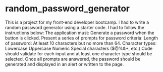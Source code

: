 # random_password_generator
This is a project for my front-end developer bootcamp.
I had to write a random password generator using a starter code.
I had to follow the instructions below:
The application must:
Generate a password when the button is clicked.
Present a series of prompts for password criteria:
Length of password:
At least 10 characters but no more than 64.
Character types:
Lowercase
Uppercase
Numeric
Special characters ($@%&*, etc.)
Code should validate for each input and at least one character type should be selected.
Once all prompts are answered, the password should be generated and displayed in an alert or written to the page.
